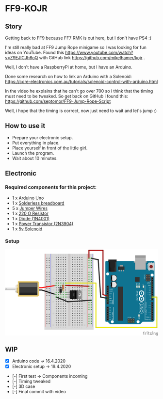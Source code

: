 # FF9-KOJR

## Story

Getting back to FF9 because FF7 RMK is out here, but I don't have PS4 :(

I'm still really bad at FF9 Jump Rope minigame so I was looking for fun ideas on YouTube.
Found this https://www.youtube.com/watch?v=Z9EJICJh6oQ with GitHub link https://github.com/mikelhamer/kojr .

Well, I don't have a RaspberryPi at home, but I have an Arduino.

Done some research on how to link an Arduino with a Solenoid: https://core-electronics.com.au/tutorials/solenoid-control-with-arduino.html

In the video he explains that he can't go over 700 so i think that the timing must need to be tweaked. So get back on GitHub i found this:  https://github.com/septomor/FF9-Jump-Rope-Script

Well, i hope that the timing is correct, now just need to wait and let's jump :)

## How to use it
- Prepare your electronic setup.
- Put everything in place.
- Place yourself in front of the little girl.
- Launch the program.
- Wait about 10 minutes.

## Electronic

### Required components for this project:

- 1 x [Arduino Uno](https://www.amazon.fr/dp/B008GRTSV6/)
- 1 x [Solderless breadboard](https://www.amazon.fr/dp/B07K8PQ4B5/)
- 5 x [Jumper Wires](https://www.amazon.fr/dp/B074P726ZR/)
- 1 x [220 Ω Resistor](https://www.amazon.fr/dp/B07Q87JZ9G/)
- 1 x [Diode (1N4001)](https://www.amazon.fr/dp/B00QLHMR6G/)
- 1 x [Power Transistor (2N3904)](https://www.amazon.fr/dp/B00JFOT0OE/)
- 1 x [5v Solenoid](https://www.amazon.fr/dp/B0848TTHZB/)

### Setup
[![Electronic setup](https://raw.githubusercontent.com/kevingrillet/FF9-KOJR/master/Fritzing/KOJR_bb.png "Fritzing")](https://github.com/fritzing/fritzing-app)

## WIP
- [X] Arduino code -> 16.4.2020
- [X] Electronic setup -> 19.4.2020
- [-] First test -> Components incoming
- [-] Timing tweaked
- [-] 3D case
- [-] Final commit with video
